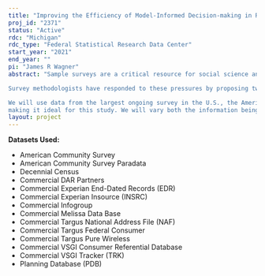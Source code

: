 ```yaml
---
title: "Improving the Efficiency of Model-Informed Decision-making in Responsive and Adaptive Survey Designs"
proj_id: "2371"
status: "Active"
rdc: "Michigan"
rdc_type: "Federal Statistical Research Data Center"
start_year: "2021"
end_year: ""
pi: "James R Wagner"
abstract: "Sample surveys are a critical resource for social science and health research. Large-scale national surveys, such as the National Survey of Children's Health (NSCH) and the National Survey of College Graduates (NSCG), are essential for understanding the population. However, sample surveys are increasingly facing the dual pressure of rising nonresponse and shrinking budgets. This pressure threatens the quality of survey estimates.

Survey methodologists have responded to these pressures by proposing two new classes of designs which are aimed at increasing quality or controlling costs. The first new class of designs, known as responsive survey designs, uses incoming data from the field to trigger changes in the design. In effect, these responsive designs identify cases that are not responding well under the current protocol, and offering them a new protocol that is more likely to induce response. The second class of designs is known as adaptive survey design. These designs attempt to identify subgroups in the population for whom different designs may be more effective. The goal is to identify the optimal design, with respect to a stated objective, that is tailored to individuals--i.e., assigns different designs to subgroups. Both classes of designs rely upon inputs for decision-making. Often, these inputs are in the form of model predictions about the probability of response. Unfortunately, the quality of those inputs has not been evaluated in either of these new classes of survey designs. We propose to evaluate the quality of these inputs. In particular, we will evaluate the impact of model selection procedures on the effectiveness of responsive and adaptive survey designs.

We will use data from the largest ongoing survey in the U.S., the American Community Survey (ACS), to accelerate progress on evaluating different approaches to informing the data collection design. The ACS is a mandatory survey with a 95% response rate that also uses a phased design with multiple protocols,
making it ideal for this study. We will vary both the information being used to direct data collection at the sample case level, and the primary objective of the targeted use of more costly methods "
layout: project
---
```


**Datasets Used:**

  - American Community Survey 
  - American Community Survey Paradata 
  - Decennial Census 
  - Commercial DAR Partners 
  - Commercial Experian End-Dated Records (EDR) 
  - Commercial Experian Insource (INSRC) 
  - Commercial Infogroup 
  - Commercial Melissa Data Base 
  - Commercial Targus National Address File (NAF) 
  - Commercial Targus Federal Consumer 
  - Commercial Targus Pure Wireless 
  - Commercial VSGI Consumer Referential Database 
  - Commercial VSGI Tracker (TRK) 
  - Planning Database (PDB) 

